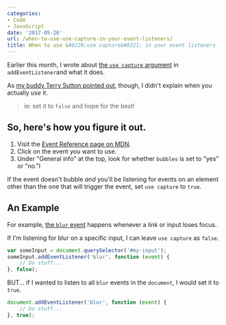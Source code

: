 ```yaml
---
categories:
- Code
- JavaScript
date: '2017-05-26'
url: /when-to-use-use-capture-in-your-event-listeners/
title: When to use &#8220;use capture&#8221; in your event listeners
---
```


Earlier this month, I wrote about [the `use capture` argument](/wtf-is-use-capture-in-vanilla-js-event-listeners/) in `addEventListener`and  what it does.

As [my buddy Terry Sutton pointed out](https://twitter.com/saltcod/status/860482539345104896), though, I didn't explain when you actually *use* it.

> ie: set it to `false` and hope for the best!

## So, here's how you figure it out.

1. Visit the [Event Reference page on MDN](https://developer.mozilla.org/en-US/docs/Web/Events).
2. Click on the event you want to use.
3. Under "General info" at the top, look for whether `bubbles` is set to "yes" or "no."l

If the event doesn't bubble *and* you'll be listening for events on an element other than the one that will trigger the event, set `use capture` to `true`.

## An Example

For example, [the `blur` event](https://developer.mozilla.org/en-US/docs/Web/Events/blur) happens whenever a link or input loses focus.

If I'm listening for blur on a specific input, I can leave `use capture` as `false`.

```javascript
var someInput = document.querySelector('#my-input');
someInput.addEventListener('blur', function (event) {
    // Do stuff...
}, false);
```

BUT... if I wanted to listen to all `blur` events in the `document`, I would set it to `true`.

```javascript
document.addEventListener('blur', function (event) {
    // Do stuff...
}, true);
```